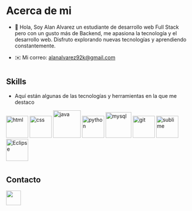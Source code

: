 # Acerca de mi

- 👋 Hola, Soy Alan Alvarez un estudiante de desarrollo web Full Stack pero con un gusto más de Backend, me apasiona la tecnología y el desarrollo web. Disfruto explorando nuevas tecnologías y aprendiendo constantemente.

- ✉️ Mi correo: alanalvarez92k@gmail.com



#

## Skills

- Aquí están algunas de las tecnologías y herramientas en la que me destaco

<img src="https://github.com/Zequiel92/Zequiel92/assets/89278117/38eed06e-ffd7-4d8e-a8a4-f6458c74b1c3" width="60" height="60" title="html">
<img src="https://github.com/Zequiel92/Zequiel92/assets/89278117/e7dfc217-6c6c-4be5-a2cd-af3e50ef2c5c" width="60" height="60" title="css"> 
<img src="https://github.com/Zequiel92/Zequiel92/assets/89278117/f06f125d-4c83-4a18-be8b-875db3668547" width="75" height="75" title="java">
<img src="https://github.com/Zequiel92/Zequiel92/assets/89278117/a17599b5-5f49-40b0-9276-9fca903b42f6" width="60" height="60" title="python">
<img src="https://github.com/Zequiel92/Zequiel92/assets/89278117/5c21a668-0832-4c4c-ad79-f23ccb6c39e2" width="70" height="70" title="mysql">
<!--<img src="https://github.com/Zequiel92/Zequiel92/assets/89278117/55cda56f-75b0-4247-9ef1-bd3a3a5fb9c5" width="60" height="60" title="postgreSql"> -->
<img src="https://github.com/Zequiel92/Zequiel92/assets/89278117/bfae2012-455c-4c81-a065-14916e35742c" width="60" height="60" title="git">
<img src="https://github.com/Zequiel92/Zequiel92/assets/89278117/f8646a01-0680-4891-a9ea-2c6741f9c53d" width="60" height="60" title="sublime">
<!--<img src="https://github.com/Zequiel92/Zequiel92/assets/89278117/361a753e-5d7e-4cd9-98ce-447f5b9e6a33" width="60" height="60" title="VScode">-->
<img src="https://github.com/Zequiel92/Zequiel92/assets/89278117/fa82c709-3a4e-49cc-ad39-a07451c2555d" width="60" height="60" title="Eclipse">
<!--
<img src="https://upload.wikimedia.org/wikipedia/commons/thumb/9/98/Apache_NetBeans_Logo.svg/1200px-Apache_NetBeans_Logo.svg.png" width="50" height="50" title="Netbeans">
-->
<!--![image](https://github.com/Zequiel92/Zequiel92/assets/89278117/a2b522d0-62ae-4418-988b-4dbca21d1e43) DOCKER-->


#

## Contacto

  <a href="https://www.linkedin.com/in/alan-alvarez-629148223">
    <img src="https://github.com/Zequiel92/Zequiel92/assets/89278117/7e0f0f9a-1670-4a97-8c9c-a531a9299973" width="40" height="40">
  </a>
 




